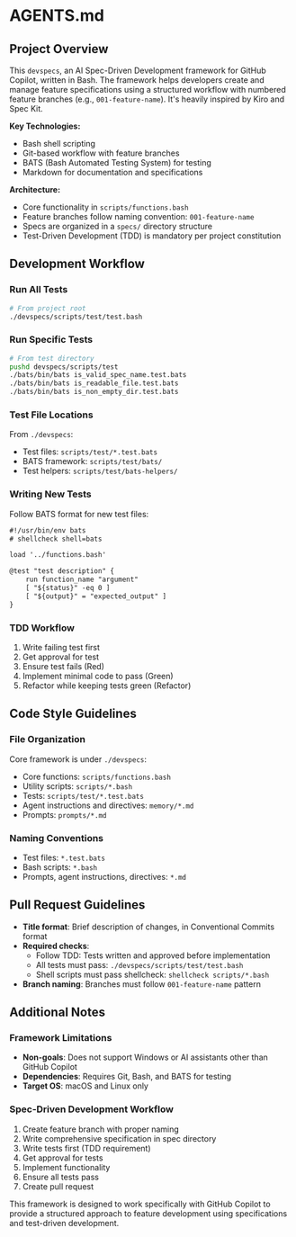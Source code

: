 # AGENTS.md

## Project Overview

This `devspecs`, an AI Spec-Driven Development framework for GitHub Copilot, written in Bash. The framework helps developers create and manage feature specifications using a structured workflow with numbered feature branches (e.g., `001-feature-name`). It's heavily inspired by Kiro and Spec Kit.

**Key Technologies:**

- Bash shell scripting
- Git-based workflow with feature branches
- BATS (Bash Automated Testing System) for testing
- Markdown for documentation and specifications

**Architecture:**

- Core functionality in `scripts/functions.bash`
- Feature branches follow naming convention: `001-feature-name`
- Specs are organized in a `specs/` directory structure
- Test-Driven Development (TDD) is mandatory per project constitution

## Development Workflow

### Run All Tests

```sh
# From project root
./devspecs/scripts/test/test.bash
```

### Run Specific Tests

```sh
# From test directory
pushd devspecs/scripts/test
./bats/bin/bats is_valid_spec_name.test.bats
./bats/bin/bats is_readable_file.test.bats
./bats/bin/bats is_non_empty_dir.test.bats
```

### Test File Locations

From `./devspecs`:

- Test files: `scripts/test/*.test.bats`
- BATS framework: `scripts/test/bats/`
- Test helpers: `scripts/test/bats-helpers/`

### Writing New Tests

Follow BATS format for new test files:

```txt
#!/usr/bin/env bats
# shellcheck shell=bats

load '../functions.bash'

@test "test description" {
    run function_name "argument"
    [ "${status}" -eq 0 ]
    [ "${output}" = "expected_output" ]
}
```

### TDD Workflow

1. Write failing test first
2. Get approval for test
3. Ensure test fails (Red)
4. Implement minimal code to pass (Green)
5. Refactor while keeping tests green (Refactor)

## Code Style Guidelines

### File Organization

Core framework is under `./devspecs`:

- Core functions: `scripts/functions.bash`
- Utility scripts: `scripts/*.bash`
- Tests: `scripts/test/*.test.bats`
- Agent instructions and directives: `memory/*.md`
- Prompts: `prompts/*.md`

### Naming Conventions

- Test files: `*.test.bats`
- Bash scripts: `*.bash`
- Prompts, agent instructions, directives: `*.md`

## Pull Request Guidelines

- **Title format**: Brief description of changes, in Conventional Commits format
- **Required checks**:
  - Follow TDD: Tests written and approved before implementation
  - All tests must pass: `./devspecs/scripts/test/test.bash`
  - Shell scripts must pass shellcheck: `shellcheck scripts/*.bash`
- **Branch naming**: Branches must follow `001-feature-name` pattern

## Additional Notes

### Framework Limitations

- **Non-goals**: Does not support Windows or AI assistants other than GitHub Copilot
- **Dependencies**: Requires Git, Bash, and BATS for testing
- **Target OS**: macOS and Linux only

### Spec-Driven Development Workflow

1. Create feature branch with proper naming
2. Write comprehensive specification in spec directory
3. Write tests first (TDD requirement)
4. Get approval for tests
5. Implement functionality
6. Ensure all tests pass
7. Create pull request

This framework is designed to work specifically with GitHub Copilot to provide a structured approach to feature development using specifications and test-driven development.
